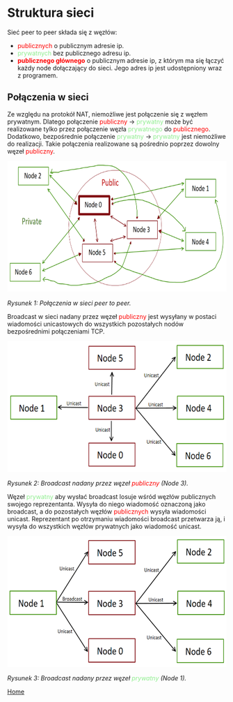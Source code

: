 # Struktura sieci

Sieć peer to peer składa się z węzłów:
- <font color="red">publicznych</font> o publicznym adresie ip.
- <font color="lightgreen">prywatnych</font>  bez publicznego adresu ip.
- **<font color="red">publicznego głównego</font>** o publicznym adresie ip, z którym ma się łączyć każdy node dołączający do sieci. Jego adres ip jest udostępniony wraz z programem.

## Połączenia w sieci

Ze względu na protokół NAT, niemożliwe jest połączenie się z węzłem prywatnym. Dlatego połączenie <font color="red">publiczny</font> -> <font color="lightgreen">prywatny</font> może być realizowane tylko przez połączenie węzła <font color="lightgreen">prywatnego</font> do <font color="red">publicznego</font>. Dodatkowo, bezpośrednie połączenie <font color="lightgreen">prywatny</font> -> <font color="lightgreen">prywatny</font> jest niemożliwe do realizacji. Takie połączenia realizowane są pośrednio poprzez dowolny węzeł <font color="red">publiczny</font>.

<img style="height:300px" src="./img/siec_p2p.PNG">

*Rysunek 1: Połączenia w sieci peer to peer.*

Broadcast w sieci nadany przez węzeł <font color="red">publiczny</font> jest wysyłany w postaci wiadomości unicastowych do wszystkich pozostałych nodów bezpośrednimi połączeniami TCP. 

<img style="height:300px" src="./img/broadcast_public.PNG">

*Rysunek 2: Broadcast nadany przez węzeł <font color="red">publiczny</font> (Node 3).*

Węzeł <font color="lightgreen">prywatny</font> aby wysłać broadcast losuje wśród węzłów publicznych swojego reprezentanta. Wysyła do niego wiadomość oznaczoną jako broadcast, a do pozostałych węzłów <font color="red">publicznych</font> wysyła wiadomości unicast. Reprezentant po otrzymaniu wiadomości broadcast przetwarza ją, i wysyła do wszystkich węzłów prywatnych jako wiadomość unicast. 

<img style="height:300px" src="./img/broadcast_prywatny.PNG">

*Rysunek 3: Broadcast nadany przez węzeł <font color="lightgreen">prywatny</font> (Node 1).*

[Home](./index.md)
